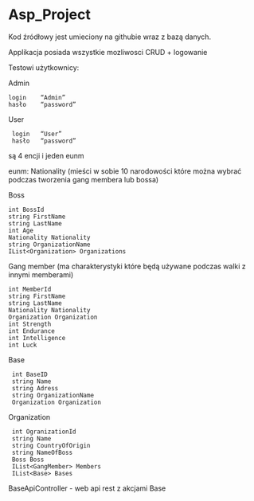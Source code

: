 # Asp_Project
Kod źródłowy jest umieciony na githubie wraz z bazą danych.

Applikacja posiada wszystkie mozliwosci CRUD + logowanie

Testowi użytkownicy:

Admin

    login    “Admin” 
    hasło    “password”
User

     login   “User”
     hasło   “password”

są 4 encji i jeden eunm

eunm: Nationality (mieści w sobie 10 narodowości które można wybrać podczas tworzenia gang membera lub bossa)

Boss

    int BossId 
    string FirstName 
    string LastName 
    int Age 
    Nationality Nationality 
    string OrganizationName 
    IList<Organization> Organizations 

Gang member (ma charakterystyki które będą używane podczas walki z innymi memberami)
 
    int MemberId 
    string FirstName 
    string LastName 
    Nationality Nationality 
    Organization Organization
    int Strength 
    int Endurance 
    int Intelligence 
    int Luck 

Base

     int BaseID 
     string Name 
     string Adress 
     string OrganizationName 
     Organization Organization 

Organization 

     int OgranizationId 
     string Name 
     string CountryOfOrigin 
     string NameOfBoss 
     Boss Boss 
     IList<GangMember> Members 
     IList<Base> Bases 


BaseApiController - web api rest z akcjami Base

